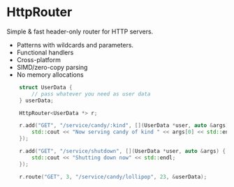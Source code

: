 # HttpRouter
Simple & fast header-only router for HTTP servers.

* Patterns with wildcards and parameters.
* Functional handlers
* Cross-platform
* SIMD/zero-copy parsing
* No memory allocations

```c++
    struct UserData {
        // pass whatever you need as user data
    } userData;

    HttpRouter<UserData *> r;

    r.add("GET", "/service/candy/:kind", [](UserData *user, auto &args) {
        std::cout << "Now serving candy of kind " << args[0] << std::endl;
    });

    r.add("GET", "/service/shutdown", [](UserData *user, auto &args) {
        std::cout << "Shutting down now" << std::endl;
    });

    r.route("GET", 3, "/service/candy/lollipop", 23, &userData);
```
